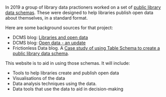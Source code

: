 In 2019 a group of library data practioners worked on a set of [public library data schemas](https://schema.librarydata.uk/). These were designed to help libraries publish open data about themselves, in a standard format.

Here are some background sources for that project:

- DCMS blog: [Libraries and open data](https://dcmslibraries.blog.gov.uk/2019/09/06/libraries-and-open-data/)
- DCMS blog: [Open data - an update](https://dcmslibraries.blog.gov.uk/2020/08/03/library-open-data-an-update/)
- Frictionless Data blog. A [Case study of using Table Schema to create a public library data schema](https://frictionlessdata.io/blog/2022/02/07/libraries-hacked/#schemas-and-frictionless-data).

This website is to aid in using those schemas. It will include:

- Tools to help libraries create and publish open data
- Visualisations of the data
- Data analysis techniques using the data.
- Data tools that use the data to aid in decision-making
